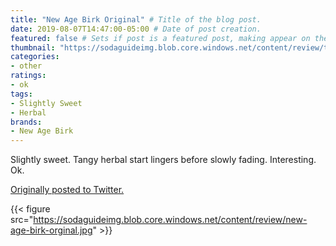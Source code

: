 ```yaml
---
title: "New Age Birk Original" # Title of the blog post.
date: 2019-08-07T14:47:00-05:00 # Date of post creation.
featured: false # Sets if post is a featured post, making appear on the home page side bar.
thumbnail: "https://sodaguideimg.blob.core.windows.net/content/review/thumbs/new-age-birk-orginal.jpg" # Sets thumbnail image appearing inside card on homepage.
categories:
- other
ratings:
- ok
tags:
- Slightly Sweet
- Herbal
brands:
- New Age Birk
---
```


Slightly sweet. Tangy herbal start lingers before slowly fading. Interesting. Ok.

[Originally posted to Twitter.](https://twitter.com/Cavorter/status/1159189417938051073)

{{< figure src="https://sodaguideimg.blob.core.windows.net/content/review/new-age-birk-orginal.jpg" >}}